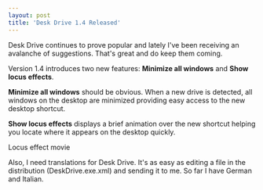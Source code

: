 ```yaml
---
layout: post
title: 'Desk Drive 1.4 Released'
---
```

Desk Drive continues to prove popular and lately I've been receiving an avalanche of suggestions. That's great and do keep them coming.

Version 1.4 introduces two new features: **Minimize all windows** and **Show locus effects**.

**Minimize all windows** should be obvious. When a new drive is detected, all windows on the desktop are minimized providing easy access to the new desktop shortcut.

**Show locus effects** displays a brief animation over the new shortcut helping you locate where it appears on the desktop quickly. 

  
Locus effect movie

Also, I need translations for Desk Drive. It's as easy as editing a file in the distribution (DeskDrive.exe.xml) and sending it to me. So far I have German and Italian.
